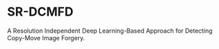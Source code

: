 # SR-DCMFD
A Resolution Independent Deep Learning-Based Approach for Detecting Copy-Move Image Forgery.
